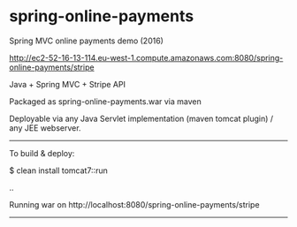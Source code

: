 # spring-online-payments
Spring MVC online payments demo (2016)

http://ec2-52-16-13-114.eu-west-1.compute.amazonaws.com:8080/spring-online-payments/stripe

Java + Spring MVC + Stripe API

Packaged as spring-online-payments.war via maven 

Deployable via any Java Servlet implementation (maven tomcat plugin) / any JEE webserver.

---------------------------------------

To build & deploy:

$ clean install tomcat7::run

..

Running war on http://localhost:8080/spring-online-payments/stripe

-----------------------
